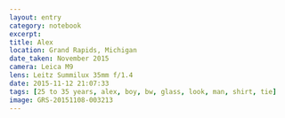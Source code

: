 ```yaml
--- 
layout: entry
category: notebook
excerpt:
title: Alex
location: Grand Rapids, Michigan
date_taken: November 2015
camera: Leica M9
lens: Leitz Summilux 35mm f/1.4
date: 2015-11-12 21:07:33
tags: [25 to 35 years, alex, boy, bw, glass, look, man, shirt, tie]
image: GRS-20151108-003213
---
```


